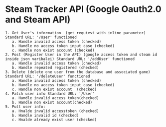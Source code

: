 # Steam Tracker API (Google Oauth2.0 and Steam API)
    1. Get User's information  (get requiest with inline parameter) Standard URL: '/User' functioned
       a. Handle invalid access token (checked)
       b. Handle no access token input case (checked)
       c. Handle non exist account (checked)
    2. Post (Register User in the API) (google access token and steam id inside json varibalei) Standard URL: '/addUser' functioned
       a. Handle invalid access token (checked)
       b. Handle repeated registered (checked)
    3. Delete (delete one user from the database and associated game) Standard URL: '/deleteUser' functioned
       a. Handle invalid access token (checked)
       b. Handle no access token input case (checked)
       c. Handle non exist account  (checked)
    4. Patch user info Standard URL: '/User'
       a. Handle invalid access token(checked)
       b. Handle non exist account(checked)   
    5. Putt user info:
       a. Hnalde invalid accesstoken (checked)
       b. Handle invalid id (checked)
       c. Hnalde already exist user (checked) 
